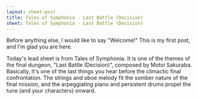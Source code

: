 ```yaml
---
layout: sheet-post
title: Tales of Symphonia - Last Battle (Decision)
sheet: Tales of Symphonia - Last Battle (Decision)
---
```

Before anything else, I would like to say "Welcome!" This is my first post, and I'm
glad you are here.

Today's lead sheet is from Tales of Symphonia. It is one of the themes of the final
dungeon, "Last Battle (Decision)", composed by Motoi Sakuraba. Basically, it's one of
the last things you hear before the climactic final confrontation. The strings and oboe
melody fit the somber nature of the final mission, and the arpeggiating piano and
persistent drums propel the tune (and your characters) onward.
